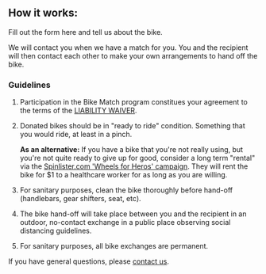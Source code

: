 ## How it works:
Fill out the form here and tell us about the bike.

We will contact you when we have a match for you. You and the recipient will then contact each other
to make your own arrangements to hand off the bike.

### Guidelines
1. Participation in the Bike Match program constitues your agreement to the terms of the
[LIABILITY WAIVER](/static/saba_bike_match_liability_waiver.pdf).
1. Donated bikes should be in "ready to ride" condition. Something that you would ride, at least in a
pinch.

    **As an alternative:** If you have a bike that you're not really using, but you're not quite ready to give up for
    good, consider a long term "rental" via the [Spinlister.com 'Wheels for Heros' campaign](https://www.spinlister.com/blog/wheelsforheroes/).
    They will rent the bike for $1 to a healthcare worker for as long as you are willing.

2. For sanitary purposes, clean the bike thoroughly before hand-off 
(handlebars, gear shifters, seat, etc).
3. The bike hand-off will take place between you and the recipient in an outdoor, 
no-contact exchange in a public place observing social distancing guidelines.
5. For sanitary purposes, all bike exchanges are permanent.

If you have general questions, please [contact us](/contact/).
